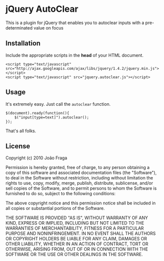 jQuery AutoClear
=======================

This is a plugin for jQuery that enables you to autoclear inputs with a pre-determinated value on focus

Installation
------------

Include the appropriate scripts in the **head** of your HTML document.

	<script type="text/javascript" src="http://ajax.googleapis.com/ajax/libs/jquery/1.4.2/jquery.min.js"></script>
	<script type="text/javascript" src="jquery.autoclear.js"></script>

Usage
-----

It's extremely easy. Just call the `autoclear` function.

	$(document).ready(function(){
		$("input[type=text]").autoclear();
	});

That's all folks.

License
-------

Copyright (c) 2010 João Fraga

Permission is hereby granted, free of charge, to any person obtaining a copy
of this software and associated documentation files (the "Software"), to deal
in the Software without restriction, including without limitation the rights
to use, copy, modify, merge, publish, distribute, sublicense, and/or sell
copies of the Software, and to permit persons to whom the Software is
furnished to do so, subject to the following conditions:

The above copyright notice and this permission notice shall be included in
all copies or substantial portions of the Software.

THE SOFTWARE IS PROVIDED "AS IS", WITHOUT WARRANTY OF ANY KIND, EXPRESS OR
IMPLIED, INCLUDING BUT NOT LIMITED TO THE WARRANTIES OF MERCHANTABILITY,
FITNESS FOR A PARTICULAR PURPOSE AND NONINFRINGEMENT. IN NO EVENT SHALL THE
AUTHORS OR COPYRIGHT HOLDERS BE LIABLE FOR ANY CLAIM, DAMAGES OR OTHER
LIABILITY, WHETHER IN AN ACTION OF CONTRACT, TORT OR OTHERWISE, ARISING FROM,
OUT OF OR IN CONNECTION WITH THE SOFTWARE OR THE USE OR OTHER DEALINGS IN
THE SOFTWARE.
